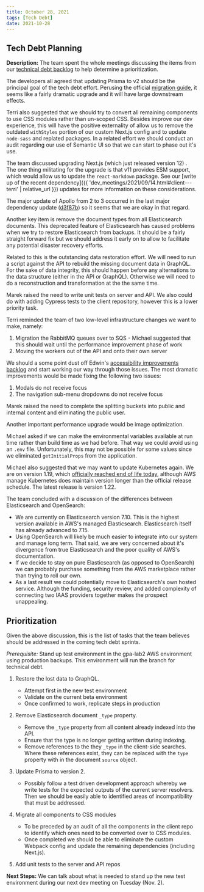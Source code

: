 ```yaml
---
title: October 28, 2021
tags: [Tech Debt]
date: 2021-10-28
---
```


## Tech Debt Planning

**Description:** The team spent the whole meetings discussing the items from our [technical debt backlog](https://docs.google.com/spreadsheets/d/1L9CKpNF3dXLunb7pcSBEBcWyuJivQdDQf077CLlaCmQ/edit#gid=6042965) to help determine a prioritization.

The developers all agreed that updating Prisma to v2 should be the principal goal of the tech debt effort. Perusing the official [migration guide](https://www.prisma.io/docs/guides/upgrade-guides/upgrade-from-prisma-1/how-to-upgrade), it seems like a fairly dramatic upgrade and it will have large downstream effects.

Terri also suggested that we should try to convert all remaining components to use CSS modules rather than un-scoped CSS. Besides improve our dev experience, this will have the positive externality of allow us to remove the outdated `withStyles` portion of our custom Next.js config and to update `node-sass` and replated packages. In a related effort we should conduct an audit regarding our use of Semantic UI so that we can start to phase out it's use.

The team discussed upgrading Next.js (which just released version 12) . The one thing militating for the upgrade is that v11 provides ESM support, which would allow us to update the `react-markdown` package. See our [write up of the recent dependency]({{ 'dev_meetings/2021/09/14.html#client---terri' | relative_url }}) updates for more information on these considerations.

The major update of Apollo from 2 to 3 occurred in the last major dependency update ([d3f87b](https://github.com/IIP-Design/content-commons-client/commit/d3f87baaf36324a2cc38d671b58cddfa924d6293#diff-7ae45ad102eab3b6d7e7896acd08c427a9b25b346470d7bc6507b6481575d519)) so it seems that we are okay in that regard.

Another key item is remove the document types from all Elasticsearch documents. This deprecated feature of Elasticsearch has caused problems when we try to restore Elasticsearch from backups. It should be a fairly straight forward fix but we should address it early on to allow to facilitate any potential disaster recovery efforts.

Related to this is the outstanding data restoration effort. We will need to run a script against the API to rebuild the missing document data in GraphQL. For the sake of data integrity, this should happen before any alternations to the data structure (either in the API or GraphQL). Otherwise we will need to do a reconstruction and transformation at the the same time.

Marek raised the need to write unit tests on server and API. We also could do with adding Cypress tests to the client repository, however this is a lower priority task.

Terri reminded the team of two low-level infrastructure changes we want to make, namely:

1. Migration the RabbitMQ queues over to SQS - Michael suggested that this should wait until the performance improvement phase of work
1. Moving the workers out of the API and onto their own server

We should a some point dust off Edwin's [accessibility improvements backlog](https://docs.google.com/document/d/1FcH0HFJjdGtzPUb8_bCe9Fr2HcvkElUe-3eXLRyXXyg/) and start working our way through those issues. The most dramatic improvements would be made fixing the following two issues:

1. Modals do not receive focus
1. The navigation sub-menu dropdowns do not receive focus

Marek raised the need to complete the splitting buckets into public and internal content and eliminating the public user.

Another important performance upgrade would be image optimization.

Michael asked if we can make the environmental variables available at run time rather than build time as we had before. That way we could avoid using an `.env` file. Unfortunately, this may not be possible for some values since we eliminated `getInitialProps` from the application.

Michael also suggested that we may want to update Kubernetes again. We are on version 1.19, which [officially reached end of life today](https://kubernetes.io/releases/), although AWS manage Kubernetes does maintain version longer than the official release schedule. The latest release is version 1.22.

The team concluded with a discussion of the differences between Elasticsearch and OpenSearch:

- We are currently on Elasticsearch version 7.10. This is the highest version available in AWS's managed Elasticsearch. Elasticsearch itself has already advanced to 7.15.
- Using OpenSearch will likely be much easier to integrate into our system and manage long term. That said, we are very concerned about it's divergence from true Elasticsearch and the poor quality of AWS's documentation.
- If we decide to stay on pure Elasticsearch (as opposed to OpenSearch) we can probably purchase something from the AWS marketplace rather than trying to roll our own.
- As a last result we could potentially move to Elasticsearch's own hosted service. Although the funding, security review, and added complexity of connecting two IAAS providers together makes the prospect unappealing.

## Prioritization

Given the above discussion, this is the list of tasks that the team believes should be addressed in the coming tech debt sprints.

_Prerequisite:_ Stand up test environment in the gpa-lab2 AWS environment using production backups. This environment will run the branch for technical debt.

1. Restore the lost data to GraphQL.

   - Attempt first in the new test environment
   - Validate on the current beta environment
   - Once confirmed to work, replicate steps in production

1. Remove Elasticsearch document `_type` property.

   - Remove the `_type` property from all content already indexed into the API.
   - Ensure that the type is no longer getting written during indexing.
   - Remove references to the they `_type` in the client-side searches. Where these references exist, they can be replaced with the `type` property with in the document `source` object.

1. Update Prisma to version 2.

   - Possibly follow a test driven development approach whereby we write tests for the expected outputs of the current server resolvers. Then we should be easily able to identified areas of incompatibility that must be addressed.

1. Migrate all components to CSS modules

   - To be preceded by an audit of all the components in the client repo to identify which ones need to be converted over to CSS modules.
   - Once completed we should be able to eliminate the custom Webpack config and update the remaining dependencies (including Next.js).

1. Add unit tests to the server and API repos

**Next Steps:** We can talk about what is needed to stand up the new test environment during our next dev meeting on Tuesday (Nov. 2).
